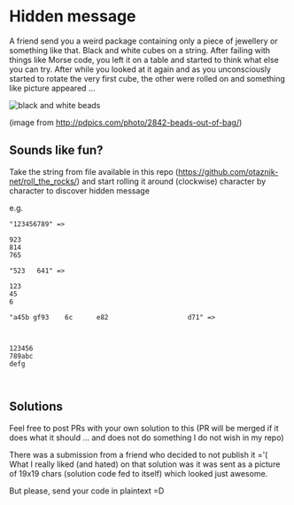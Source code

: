 # Hidden message

A friend send you a weird package containing only a piece of jewellery
or something like that. Black and white cubes on a string.
After failing with things like Morse code, you left it on a table and started
to think what else you can try.
After while you looked at it again and as you unconsciously started to
rotate the very first cube, the other were rolled on
and something like picture appeared ...

![black and white beads](https://s3.amazonaws.com/images.pdpics.com/preview/2842-beads-out-of-bag.jpg)

(image from http://pdpics.com/photo/2842-beads-out-of-bag/)

## Sounds like fun?

Take the string from file available in this repo (https://github.com/otaznik-net/roll_the_rocks/)
and start rolling it around (clockwise) character by character to discover hidden message

e.g.
```
"123456789" =>

923
814
765

"523   641" =>

123
45 
6  

"a45b gf93    6c      e82                    d71" =>

        
        
123456  
789abc  
defg    
        
        

```

## Solutions

Feel free to post PRs with your own solution to this (PR will be merged if it does what it should ...
and does not do something I do not wish in my repo)

There was a submission from a friend who decided to not publish it ='(
What I really liked (and hated) on that solution was it was sent as a picture
of 19x19 chars (solution code fed to itself) which looked just awesome.

But please, send your code in plaintext =D
